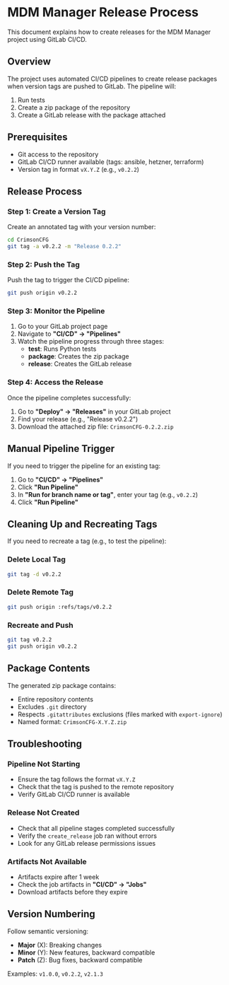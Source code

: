 # MDM Manager Release Process

This document explains how to create releases for the MDM Manager project using GitLab CI/CD.

## Overview

The project uses automated CI/CD pipelines to create release packages when version tags are pushed to GitLab. The pipeline will:
1. Run tests
2. Create a zip package of the repository
3. Create a GitLab release with the package attached

## Prerequisites

- Git access to the repository
- GitLab CI/CD runner available (tags: ansible, hetzner, terraform)
- Version tag in format `vX.Y.Z` (e.g., `v0.2.2`)

## Release Process

### Step 1: Create a Version Tag

Create an annotated tag with your version number:

```bash
cd CrimsonCFG
git tag -a v0.2.2 -m "Release 0.2.2"
```

### Step 2: Push the Tag

Push the tag to trigger the CI/CD pipeline:

```bash
git push origin v0.2.2
```

### Step 3: Monitor the Pipeline

1. Go to your GitLab project page
2. Navigate to **"CI/CD" → "Pipelines"**
3. Watch the pipeline progress through three stages:
   - **test**: Runs Python tests
   - **package**: Creates the zip package
   - **release**: Creates the GitLab release

### Step 4: Access the Release

Once the pipeline completes successfully:

1. Go to **"Deploy" → "Releases"** in your GitLab project
2. Find your release (e.g., "Release v0.2.2")
3. Download the attached zip file: `CrimsonCFG-0.2.2.zip`

## Manual Pipeline Trigger

If you need to trigger the pipeline for an existing tag:

1. Go to **"CI/CD" → "Pipelines"**
2. Click **"Run Pipeline"**
3. In **"Run for branch name or tag"**, enter your tag (e.g., `v0.2.2`)
4. Click **"Run Pipeline"**

## Cleaning Up and Recreating Tags

If you need to recreate a tag (e.g., to test the pipeline):

### Delete Local Tag
```bash
git tag -d v0.2.2
```

### Delete Remote Tag
```bash
git push origin :refs/tags/v0.2.2
```

### Recreate and Push
```bash
git tag v0.2.2
git push origin v0.2.2
```

## Package Contents

The generated zip package contains:
- Entire repository contents
- Excludes `.git` directory
- Respects `.gitattributes` exclusions (files marked with `export-ignore`)
- Named format: `CrimsonCFG-X.Y.Z.zip`

## Troubleshooting

### Pipeline Not Starting
- Ensure the tag follows the format `vX.Y.Z`
- Check that the tag is pushed to the remote repository
- Verify GitLab CI/CD runner is available

### Release Not Created
- Check that all pipeline stages completed successfully
- Verify the `create_release` job ran without errors
- Look for any GitLab release permissions issues

### Artifacts Not Available
- Artifacts expire after 1 week
- Check the job artifacts in **"CI/CD" → "Jobs"**
- Download artifacts before they expire

## Version Numbering

Follow semantic versioning:
- **Major** (X): Breaking changes
- **Minor** (Y): New features, backward compatible
- **Patch** (Z): Bug fixes, backward compatible

Examples: `v1.0.0`, `v0.2.2`, `v2.1.3`

